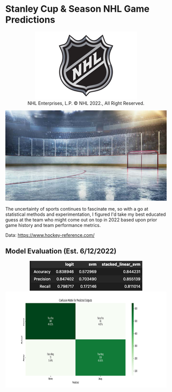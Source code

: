 # Stanley Cup & Season NHL Game Predictions

<figure align='center'>
  <img src="/images/NHL-Logo.jpeg" alt="Photo: NHL Enterprises, L.P. © NHL 2022., All Right Reserved." />
  <figcaption> NHL Enterprises, L.P. © NHL 2022., All Right Reserved. </figcaption> 
</figure>
<p align='center'>
  <img src="/images/ice-hockey-rink-670px.jpg" />
</p>

The uncertainty of sports continues to fascinate me, so with a go at statistical methods and experimentation, I figured I'd take my best educated guess at the team who might come out on top in 2022 based upon prior game history and team performance metrics.

Data:
https://www.hockey-reference.com/

## Model Evaluation (Est. 6/12/2022)

<p align="center">
  <img src="/images/stacked_svm_accuracy.png"/>
  <img src="/images/confusion_matrix.png" width="3200" height="300"/>
</p>

